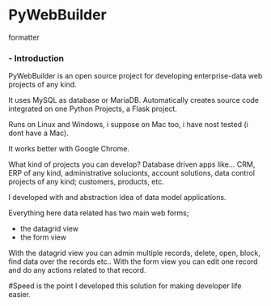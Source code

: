 # PyWebBuilder

formatter
### - Introduction

PyWebBuilder is an open source project for developing enterprise-data web projects of any kind.

It uses MySQL as database or MariaDB.
Automatically creates source code integrated on one Python Projects, a Flask project.

Runs on Linux and Windows, i suppose on Mac too, i have nost tested (i dont have a Mac).

It works better with Google Chrome.

What kind of projects you can develop?
Database driven apps like...
CRM, ERP of any kind, administrative solucionts, account solutions, data control projects of any kind; customers, products, etc.

I developed with and abstraction idea of data model applications.

Everything here data related has two main web forms;

- the datagrid view
- the form view

With the datagrid view you can admin multiple records, delete, open, block, find data over the records etc..
With the form view you can edit one record and do any actions related to that record.

#Speed is the point
I developed this solution for making developer life easier.






